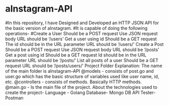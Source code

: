 # aInstagram-API


#In this repository, I have Designed and Developed an HTTP JSON API for the basic version of aInstagram.
#It is capable of doing the following operations-
#Create a User
Should be a POST request
Use JSON request body
URL should be ‘/users'
Get a user using id
Should be a GET request
The id should be in the URL parameter
URL should be ‘/users/<id here>’
Create a Post
Should be a POST request
Use JSON request body
URL should be ‘/posts'
Get a post using id
Should be a GET request
Id should be in the URL parameter
URL should be ‘/posts/<id here>’
List all posts of a user
Should be a GET request
URL should be ‘/posts/users/<Id here>'
 Project Folder Explanation:
The name of the main folder is aInstagram-API
@models - consists of post.go and user.go which has the basic structure of variables used like user name, id, etc.
@controllers - consists of methods. Basically HTTP methods.
@main.go - Is the main file of the project. 
About the technologies used to create the project-
Language - Golang
Database- Mongo DB
API Tester- Postman
